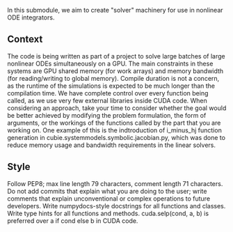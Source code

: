 In this submodule, we aim to create "solver" machinery for use in nonlinear ODE integrators.

## Context
The code is being written as part of a project to solve large batches of large nonlinear ODEs simultaneously on a GPU.
The main constraints in these systems are GPU shared memory (for work arrays) and memory bandwidth (for reading/writing to
global memory). Compile duration is not a concern, as the runtime of the simulations is expected to be much longer than the
compilation time. We have complete control over every function being called, as we use very few external libraries inside
CUDA code. When considering an approach, take your time to consider whether the goal would be better achieved by modifying
the problem formulation, the form of arguments, or the workings of the functions called by the part that you are working on.
One example of this is the indtroduction of i_minus_hj function generation in cubie.systemmodels.symbolic.jacobian.py, which
was done to reduce memory usage and bandwidth requirements in the linear solvers.

## Style
Follow PEP8; max line length 79 characters, comment length 71 characters. Do not add commits that explain what you are doing 
to the user; write comments that explain unconventional or complex operations to future developers. Write numpydocs-style
docstrings for all functions and classes. Write type hints for all functions and methods.
cuda.selp(cond, a, b) is preferred over a if cond else b in CUDA code.